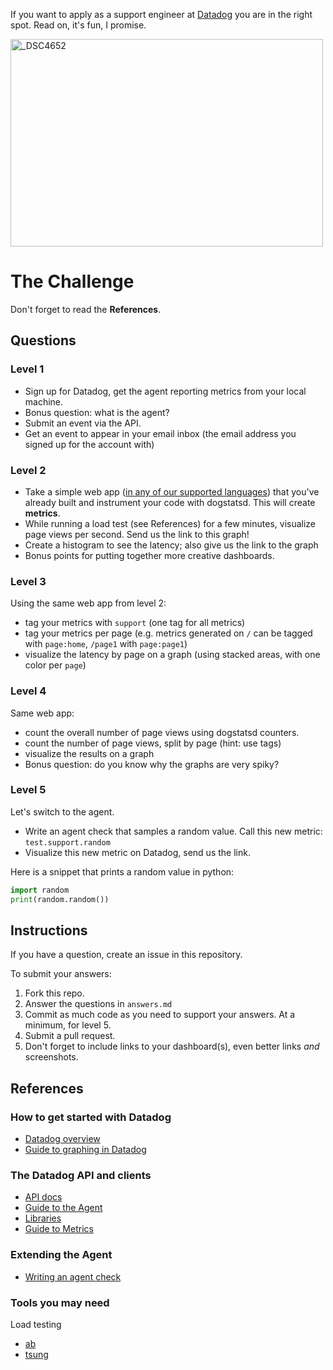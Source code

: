 If you want to apply as a support engineer at [Datadog](http://datadog.com) you are in the right spot. Read on, it's fun, I promise.

<a href="http://www.flickr.com/photos/alq666/10125225186/" title="The view from our roofdeck">
<img src="http://farm6.staticflickr.com/5497/10125225186_825bfdb929.jpg" width="500" height="332" alt="_DSC4652"></a>

# The Challenge

Don't forget to read the **References**.

## Questions

### Level 1

* Sign up for Datadog, get the agent reporting metrics from your local machine.
* Bonus question: what is the agent?
* Submit an event via the API.
* Get an event to appear in your email inbox (the email address you signed up for the account with)

### Level 2

* Take a simple web app ([in any of our supported languages](http://docs.datadoghq.com/libraries/)) that you've already built and instrument your code with dogstatsd. This will create **metrics**.
* While running a load test (see References) for a few minutes, visualize page views per second. Send us the link to this graph!
* Create a histogram to see the latency; also give us the link to the graph
* Bonus points for putting together more creative dashboards.

### Level 3

Using the same web app from level 2:
* tag your metrics with `support` (one tag for all metrics)
* tag your metrics per page (e.g. metrics generated on `/` can be tagged with `page:home`, `/page1` with  `page:page1`)
* visualize the latency by page on a graph (using stacked areas, with one color per `page`)

### Level 4

Same web app:
* count the overall number of page views using dogstatsd counters.
* count the number of page views, split by page (hint: use tags)
* visualize the results on a graph
* Bonus question: do you know why the graphs are very spiky?
 
### Level 5

Let's switch to the agent.

* Write an agent check that samples a random value. Call this new metric: `test.support.random`
* Visualize this new metric on Datadog, send us the link.

Here is a snippet that prints a random value in python:

```python
import random
print(random.random())
```

## Instructions
If you have a question, create an issue in this repository.

To submit your answers:

1. Fork this repo.
2. Answer the questions in `answers.md`
3. Commit as much code as you need to support your answers. At a minimum, for level 5.
4. Submit a pull request.
5. Don't forget to include links to your dashboard(s), even better links *and* screenshots.

## References

### How to get started with Datadog

* [Datadog overview](http://docs.datadoghq.com/overview/)
* [Guide to graphing in Datadog](http://docs.datadoghq.com/graphing/)

### The Datadog API and clients

* [API docs](http://docs.datadoghq.com/api)
* [Guide to the Agent](http://docs.datadoghq.com/guides/basic_agent_usage/)
* [Libraries](http://docs.datadoghq.com/libraries/)
* [Guide to Metrics](http://docs.datadoghq.com/guides/metrics/)

### Extending the Agent

* [Writing an agent check](http://docs.datadoghq.com/guides/agent_checks/)

### Tools you may need

Load testing
* [ab](https://httpd.apache.org/docs/2.2/programs/ab.html)
* [tsung](http://tsung.erlang-projects.org/user_manual.html#htoc2)

